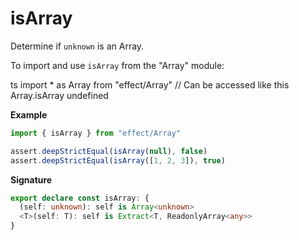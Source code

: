 # isArray

Determine if `unknown` is an Array.

To import and use `isArray` from the "Array" module:

ts
import \* as Array from "effect/Array"
// Can be accessed like this
Array.isArray
undefined

**Example**

```ts
import { isArray } from "effect/Array"

assert.deepStrictEqual(isArray(null), false)
assert.deepStrictEqual(isArray([1, 2, 3]), true)
```

**Signature**

```ts
export declare const isArray: {
  (self: unknown): self is Array<unknown>
  <T>(self: T): self is Extract<T, ReadonlyArray<any>>
}
```
